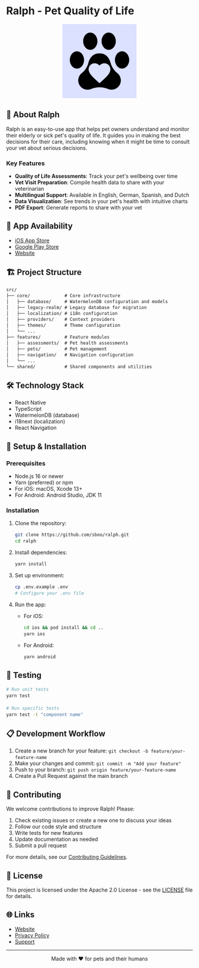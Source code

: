 # Ralph - Pet Quality of Life

<p align="center">
  <img src="src/core/assets/images/logo.png" alt="Ralph App Logo" width="200"/>
</p>

## 🐾 About Ralph

Ralph is an easy-to-use app that helps pet owners understand and monitor their elderly or sick pet's quality of life. It guides you in making the best decisions for their care, including knowing when it might be time to consult your vet about serious decisions.

### Key Features

- **Quality of Life Assessments**: Track your pet's wellbeing over time
- **Vet Visit Preparation**: Compile health data to share with your veterinarian  
- **Multilingual Support**: Available in English, German, Spanish, and Dutch
- **Data Visualization**: See trends in your pet's health with intuitive charts
- **PDF Export**: Generate reports to share with your vet

## 📱 App Availability

- [iOS App Store](https://apps.apple.com/us/app/ralph-pet-quality-of-life/id6480064704)
- [Google Play Store](https://play.google.com/store/apps/details?id=eu.sboo.ralph)
- [Website](https://ralph.pet/)

## 🏗️ Project Structure

```
src/
├── core/             # Core infrastructure
│   ├── database/     # WatermelonDB configuration and models
│   ├── legacy-realm/ # Legacy database for migration
│   ├── localization/ # i18n configuration
│   ├── providers/    # Context providers
│   ├── themes/       # Theme configuration
│   └── ...
├── features/         # Feature modules
│   ├── assessments/  # Pet health assessments
│   ├── pets/         # Pet management
│   ├── navigation/   # Navigation configuration
│   └── ...
└── shared/           # Shared components and utilities
```

## 🛠️ Technology Stack

- React Native
- TypeScript
- WatermelonDB (database)
- i18next (localization)
- React Navigation

## 🔧 Setup & Installation

### Prerequisites

- Node.js 16 or newer
- Yarn (preferred) or npm
- For iOS: macOS, Xcode 13+
- For Android: Android Studio, JDK 11

### Installation

1. Clone the repository:
   ```sh
   git clone https://github.com/sboo/ralph.git
   cd ralph
   ```

2. Install dependencies:
   ```sh
   yarn install
   ```

3. Set up environment:
   ```sh
   cp .env.example .env
   # Configure your .env file
   ```

4. Run the app:
   - For iOS:
     ```sh
     cd ios && pod install && cd ..
     yarn ios
     ```
   - For Android:
     ```sh
     yarn android
     ```

## 🧪 Testing

```sh
# Run unit tests
yarn test

# Run specific tests
yarn test -t "component name"
```

## 📋 Development Workflow

1. Create a new branch for your feature: `git checkout -b feature/your-feature-name`
2. Make your changes and commit: `git commit -m "Add your feature"`
3. Push to your branch: `git push origin feature/your-feature-name`
4. Create a Pull Request against the main branch

## 🤝 Contributing

We welcome contributions to improve Ralph! Please:

1. Check existing issues or create a new one to discuss your ideas
2. Follow our code style and structure
3. Write tests for new features
4. Update documentation as needed
5. Submit a pull request

For more details, see our [Contributing Guidelines](CONTRIBUTING.md).

## 📄 License

This project is licensed under the Apache 2.0 License - see the [LICENSE](LICENSE.md) file for details.

## 🌐 Links

- [Website](https://ralph.pet/)
- [Privacy Policy](https://ralph.pet/privacy)
- [Support](mailto:support@ralph.pet)

---

<p align="center">
  Made with ❤️ for pets and their humans
</p>
